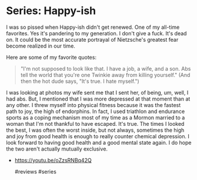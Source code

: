 # Series: Happy-ish

I was so pissed when Happy-ish didn't get renewed. One of my all-time
favorites. Yes it's pandering to my generation. I don't give a fuck.
It's dead on. It could be the most accurate portrayal of Nietzsche's
greatest fear become realized in our time.

Here are some of my favorite quotes:

> "I'm not supposed to look like that. I have a job, a wife, and a son.
> Abs tell the world that you're one Twinkie away from killing
> yourself." (And then the hot dude says, "It's true. I hate myself.")

I was looking at photos my wife sent me that I sent her, of being, um,
well, I had abs. But, I mentioned that I was more depressed at that
moment than at any other. I threw myself into physical fitness because
it was the fastest path to joy, the high of endorphins. In fact, I used
triathlon and endurance sports as a coping mechanism most of my time as
a Mormon married to a woman that I'm not thankful to have escaped. It's
true. The times I looked the best, I was often the worst inside, but not
always, sometimes the high and joy from good health is enough to really
counter chemical depression. I look forward to having good health and a
good mental state again. I do hope the two aren't actually mutually
exclusive.

* https://youtu.be/oZzsRNBq42Q

    #reviews #series
